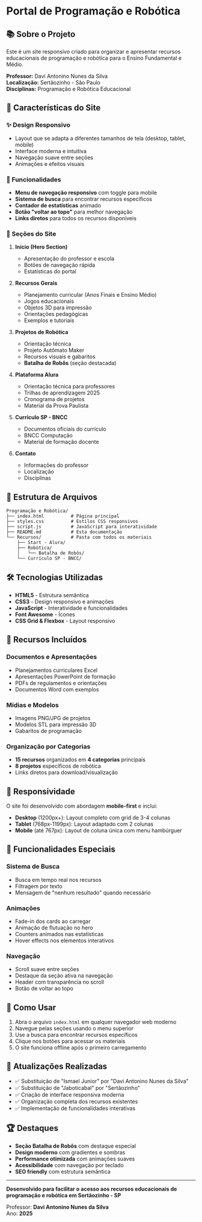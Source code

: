 # Portal de Programação e Robótica

## 📚 Sobre o Projeto

Este é um site responsivo criado para organizar e apresentar recursos educacionais de programação e robótica para o Ensino Fundamental e Médio.

**Professor:** Davi Antonino Nunes da Silva  
**Localização:** Sertãozinho - São Paulo  
**Disciplinas:** Programação e Robótica Educacional

## 🚀 Características do Site

### ✨ Design Responsivo
- Layout que se adapta a diferentes tamanhos de tela (desktop, tablet, mobile)
- Interface moderna e intuitiva
- Navegação suave entre seções
- Animações e efeitos visuais

### 📱 Funcionalidades
- **Menu de navegação responsivo** com toggle para mobile
- **Sistema de busca** para encontrar recursos específicos
- **Contador de estatísticas** animado
- **Botão "voltar ao topo"** para melhor navegação
- **Links diretos** para todos os recursos disponíveis

### 🎨 Seções do Site

1. **Início (Hero Section)**
   - Apresentação do professor e escola
   - Botões de navegação rápida
   - Estatísticas do portal

2. **Recursos Gerais**
   - Planejamento curricular (Anos Finais e Ensino Médio)
   - Jogos educacionais
   - Objetos 3D para impressão
   - Orientações pedagógicas
   - Exemplos e tutoriais

3. **Projetos de Robótica**
   - Orientação técnica
   - Projeto Autômato Maker
   - Recursos visuais e gabaritos
   - **Batalha de Robôs** (seção destacada)

4. **Plataforma Alura**
   - Orientação técnica para professores
   - Trilhas de aprendizagem 2025
   - Cronograma de projetos
   - Material da Prova Paulista

5. **Currículo SP - BNCC**
   - Documentos oficiais do currículo
   - BNCC Computação
   - Material de formação docente

6. **Contato**
   - Informações do professor
   - Localização
   - Disciplinas

## 📂 Estrutura de Arquivos

```
Programação e Robótica/
├── index.html          # Página principal
├── styles.css          # Estilos CSS responsivos
├── script.js           # JavaScript para interatividade
├── README.md           # Esta documentação
└── Recursos/           # Pasta com todos os materiais
    ├── Start - Alura/
    ├── Robótica/
    │   └── Batalha de Robôs/
    └── Currículo SP - BNCC/
```

## 🛠️ Tecnologias Utilizadas

- **HTML5** - Estrutura semântica
- **CSS3** - Design responsivo e animações
- **JavaScript** - Interatividade e funcionalidades
- **Font Awesome** - Ícones
- **CSS Grid & Flexbox** - Layout responsivo

## 🌟 Recursos Incluídos

### Documentos e Apresentações
- Planejamentos curriculares Excel
- Apresentações PowerPoint de formação
- PDFs de regulamentos e orientações
- Documentos Word com exemplos

### Mídias e Modelos
- Imagens PNG/JPG de projetos
- Modelos STL para impressão 3D
- Gabaritos de programação

### Organização por Categorias
- **15 recursos** organizados em **4 categorias** principais
- **8 projetos** específicos de robótica
- Links diretos para download/visualização

## 📱 Responsividade

O site foi desenvolvido com abordagem **mobile-first** e inclui:

- **Desktop** (1200px+): Layout completo com grid de 3-4 colunas
- **Tablet** (768px-1199px): Layout adaptado com 2 colunas
- **Mobile** (até 767px): Layout de coluna única com menu hambúrguer

## 🎯 Funcionalidades Especiais

### Sistema de Busca
- Busca em tempo real nos recursos
- Filtragem por texto
- Mensagem de "nenhum resultado" quando necessário

### Animações
- Fade-in dos cards ao carregar
- Animação de flutuação no hero
- Counters animados nas estatísticas
- Hover effects nos elementos interativos

### Navegação
- Scroll suave entre seções
- Destaque da seção ativa na navegação
- Header com transparência no scroll
- Botão de voltar ao topo

## 📝 Como Usar

1. Abra o arquivo `index.html` em qualquer navegador web moderno
2. Navegue pelas seções usando o menu superior
3. Use a busca para encontrar recursos específicos
4. Clique nos botões para acessar os materiais
5. O site funciona offline após o primeiro carregamento

## 🔄 Atualizações Realizadas

- ✅ Substituição de "Ismael Junior" por "Davi Antonino Nunes da Silva"
- ✅ Substituição de "Jaboticabal" por "Sertãozinho"
- ✅ Criação de interface responsiva moderna
- ✅ Organização completa dos recursos existentes
- ✅ Implementação de funcionalidades interativas

## 🏆 Destaques

- **Seção Batalha de Robôs** com destaque especial
- **Design moderno** com gradientes e sombras
- **Performance otimizada** com animações suaves
- **Acessibilidade** com navegação por teclado
- **SEO friendly** com estrutura semântica

---

**Desenvolvido para facilitar o acesso aos recursos educacionais de programação e robótica em Sertãozinho - SP**

Professor: **Davi Antonino Nunes da Silva**  
Ano: **2025**
